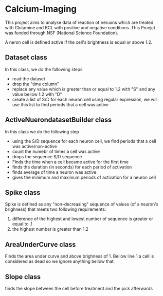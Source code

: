 # Calcium-Imaging

This project aims to analyse data of reaction of neruons which are treated with Glutamine and KCL with positive and negative conditions. This Proejct was funded through NSF (National Science Foundation). 

A neron cell is defined active if the cell's brightness is equal or above 1.2. 

## Dataset class 

In this class, we do the following steps
* read the dataset
* drop the "time column"
* replace any value which is greater than or equal to 1.2 with "S" and any value bellow 1.2 with "D"
* create a list of S/D for each neuron cell using regular expression, we will use this list to find periods that a cell was active 

## ActiveNuerondatasetBuilder class 

In this class we do the following step
* using the S/D sequence for each neuron cell, we find periods that a cell was active/non-active
* count the numebr of times a cell was active 
* drops the sequence S/D sequence 
* Finds the time when a cell became active for the first time
* finds the duration (in seconds) for each period of activation 
* finds average of time a neuron was active
* gives the minimum and maximum periods of activation for a neuron cell 


## Spike class

Spike is defined as any "non-decreasing" sequence of values (of a neuron's brighness) that meets two following requirements:
1. difference of the highest and lowest number of sequence is greater or equal to .1
2. the highest number is greater than 1.2

## AreaUnderCurve class

Finds the area under curve and above brighness of 1. Bellow line 1 a cell is considered as dead so we ignore anything bellow that. 

## Slope class

finds the slope between the cell before treatment and the pick afterwards 
